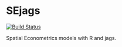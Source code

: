 # SEjags

[![Build Status](https://travis-ci.org/becarioprecario/SEjags.svg?branch=master)](https://travis-ci.org/becarioprecario/SEjags)

Spatial Econometrics models with R and jags.
